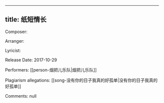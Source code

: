 
---
title: 纸短情长
---
Composer: 

Arranger: 

Lyricist: 

Release Date: 2017-10-29

Performers: [[person-烟把儿乐队|烟把儿乐队]]

Plagiarism allegations:
[[song-没有你的日子我真的好孤单|没有你的日子我真的好孤单]]

Comments:
null
